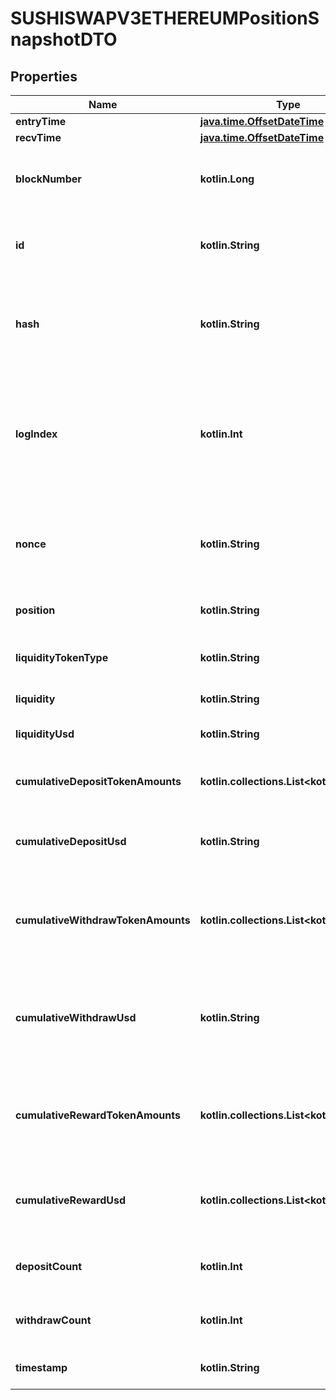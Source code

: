 
# SUSHISWAPV3ETHEREUMPositionSnapshotDTO

## Properties
Name | Type | Description | Notes
------------ | ------------- | ------------- | -------------
**entryTime** | [**java.time.OffsetDateTime**](java.time.OffsetDateTime.md) |  |  [optional]
**recvTime** | [**java.time.OffsetDateTime**](java.time.OffsetDateTime.md) |  |  [optional]
**blockNumber** | **kotlin.Long** | Number of block in which entity was recorded. |  [optional]
**id** | **kotlin.String** |  (position id )-( transaction hash )-( log index )  |  [optional]
**hash** | **kotlin.String** | Transaction hash of the transaction that triggered this snapshot |  [optional]
**logIndex** | **kotlin.Int** | Event log index. For transactions that don&#39;t emit event, create arbitrary index starting from 0 |  [optional]
**nonce** | **kotlin.String** | Nonce of the transaction that triggered this snapshot |  [optional]
**position** | **kotlin.String** | Position of this snapshot |  [optional]
**liquidityTokenType** | **kotlin.String** | Type of token used to track liquidity |  [optional]
**liquidity** | **kotlin.String** | total position liquidity |  [optional]
**liquidityUsd** | **kotlin.String** | total position liquidity in USD |  [optional]
**cumulativeDepositTokenAmounts** | **kotlin.collections.List&lt;kotlin.String&gt;** | amount of tokens ever deposited to position |  [optional]
**cumulativeDepositUsd** | **kotlin.String** | amount of tokens in USD deposited to position |  [optional]
**cumulativeWithdrawTokenAmounts** | **kotlin.collections.List&lt;kotlin.String&gt;** | amount of tokens ever withdrawn from position (without fees) |  [optional]
**cumulativeWithdrawUsd** | **kotlin.String** | amount of tokens in USD withdrawn from position (without fees) |  [optional]
**cumulativeRewardTokenAmounts** | **kotlin.collections.List&lt;kotlin.String&gt;** | Total reward token accumulated under this position, in native amounts |  [optional]
**cumulativeRewardUsd** | **kotlin.collections.List&lt;kotlin.String&gt;** | Total reward token accumulated under this position, in USD |  [optional]
**depositCount** | **kotlin.Int** | Number of deposits related to this position |  [optional]
**withdrawCount** | **kotlin.Int** | Number of withdrawals related to this position |  [optional]
**timestamp** | **kotlin.String** | Timestamp of this snapshot |  [optional]



